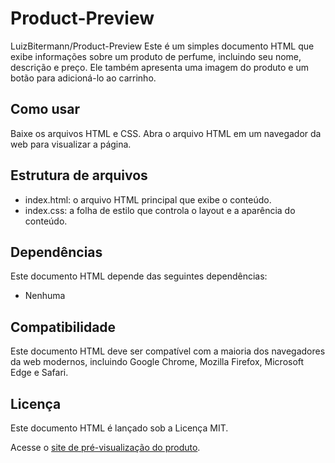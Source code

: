 # Product-Preview
LuizBitermann/Product-Preview
Este é um simples documento HTML que exibe informações sobre um produto de perfume, incluindo seu nome, descrição e preço. Ele também apresenta uma imagem do produto e um botão para adicioná-lo ao carrinho.

## Como usar
Baixe os arquivos HTML e CSS.
Abra o arquivo HTML em um navegador da web para visualizar a página.

## Estrutura de arquivos
- index.html: o arquivo HTML principal que exibe o conteúdo.
- index.css: a folha de estilo que controla o layout e a aparência do conteúdo.

## Dependências
Este documento HTML depende das seguintes dependências:
- Nenhuma

## Compatibilidade
Este documento HTML deve ser compatível com a maioria dos navegadores da web modernos, incluindo Google Chrome, Mozilla Firefox, Microsoft Edge e Safari.

## Licença
Este documento HTML é lançado sob a Licença MIT.

Acesse o [site de pré-visualização do produto](https://product-preview-wine.vercel.app/).
